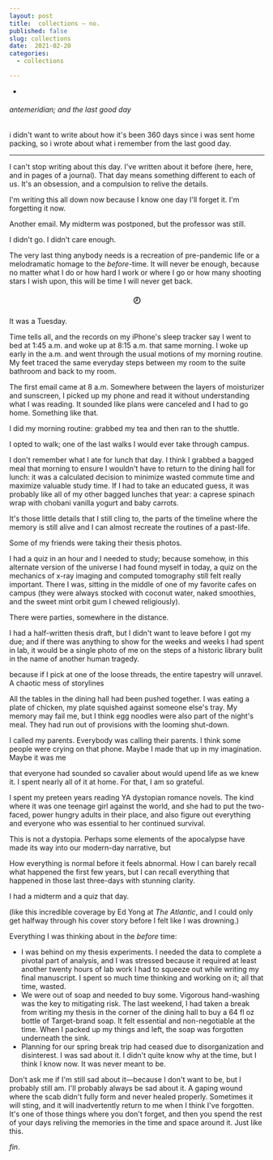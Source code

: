 ```yaml
---
layout: post
title:  collections — no.
published: false
slug: collections
date:  2021-02-20
categories:
  - collections

---
```


-  

###### antemeridian; and the last good day



i didn't want to write about how it's been 360 days since i was sent home packing, so i wrote about what i remember from the last good day.



---





I can't stop writing about this day. I've written about it before (here, here, and in pages of a journal). That day means something different to each of us. It's an obsession, and a compulsion to relive the details. 

I'm writing this all down now because I know one day I'll forget it. I'm forgetting it now.

Another email. My midterm was postponed, but the professor was still. 

I didn't go. I didn't care enough. 





The very last thing anybody needs is a recreation of pre-pandemic life or a melodramatic homage to the *before*-time. It will never be enough, because no matter what I do or how hard I work or where I go or how many shooting stars I wish upon, this will be time I will never get back.





<h4 style="text-align:center">🕗</h4>



It was a Tuesday. 

Time tells all, and the records on my iPhone's sleep tracker say I went to bed at 1:45 a.m. and woke up at 8:15 a.m. that same morning. I woke up early in the a.m. and went through the usual motions of my morning routine. My feet traced the same everyday steps between my room to the suite bathroom and back to my room.

The first email came at 8 a.m. Somewhere between the layers of moisturizer and sunscreen, I picked up my phone and read it without understanding what I was reading. It sounded like plans were canceled and I had to go home. Something like that. 



I did my morning routine: grabbed my tea and then ran to the shuttle.





I opted to walk; one of the last walks I would ever take through campus. 



I don't remember what I ate for lunch that day. I think I grabbed a bagged meal that morning to ensure I wouldn't have to return to the dining hall for lunch: it was a calculated decision to minimize wasted commute time and maximize valuable study time. If I had to take an educated guess, it was probably like all of my other bagged lunches that year: a caprese spinach wrap with chobani vanilla yogurt and baby carrots. 

It's those little details that I still cling to, the parts of the timeline where the memory is still alive and I can almost recreate the routines of a past-life.



Some of my friends were taking their thesis photos.



I had a quiz in an hour and I needed to study; because somehow, in this alternate version of the universe I had found myself in today, a quiz on the mechanics of x-ray imaging and computed tomography still felt really important. There I was, sitting in the middle of one of my favorite cafes on campus (they were always stocked with coconut water, naked smoothies, and the sweet mint orbit gum I chewed religiously).

There were parties, somewhere in the distance.

I had a half-written thesis draft, but I didn't want to leave before I got my due; and if there was anything to show for the weeks and weeks I had spent in lab, it would be a single photo of me on the steps of a historic library bulit in the name of another human tragedy.



because if I pick at one of the loose threads, the entire tapestry will unravel. A chaotic mess of storylines



All the tables in the dining hall had been pushed together. I was eating a plate of chicken, my plate squished against someone else's tray. My memory may fail me, but I think egg noodles were also part of the night's meal. They had run out of provisions with the looming shut-down.  



I called my parents. Everybody was calling their parents. I think some people were crying on that phone. Maybe I made that up in my imagination. Maybe it was me



that everyone had sounded so cavalier about would upend life as we knew it. I spent nearly all of it at home. For that, I am so grateful. 



I spent my preteen years reading YA dystopian romance novels. The kind where it was one teenage girl against the world, and she had to put the two-faced, power hungry adults in their place, and also figure out everything and everyone who was essential to her continued survival.

This is not a dystopia. Perhaps some elements of the apocalypse have made its way into our modern-day narrative, but



How everything is normal before it feels abnormal. How I can barely recall what happened the first few years, but I can recall everything that happened in those last three-days with stunning clarity.



I had a midterm and a quiz that day.



(like this incredible coverage by Ed Yong at *The Atlantic*, and I could only get halfway through his cover story before I felt like I was drowning.)



Everything I was thinking about in the *before* time: 

- I was behind on my thesis experiments. I needed the data to complete a pivotal part of analysis, and I was stressed because it required at least another twenty hours of lab work I had to squeeze out while writing my final manuscript. I spent so much time thinking and working on it; all that time, wasted.
- We were out of soap and needed to buy some. Vigorous hand-washing was the key to mitigating risk. The last weekend, I had taken a break from writing my thesis in the corner of the dining hall to buy a 64 fl oz bottle of Target-brand soap. It felt essential and non-negotiable at the time. When I packed up my things and left, the soap was forgotten underneath the sink.
- Planning for our spring break trip had ceased due to disorganization and disinterest. I was sad about it. I didn't quite know why at the time, but I think I know now. It was never meant to be.



Don't ask me if I'm still sad about it—because I don't want to be, but I probably still am. I'll probably always be sad about it. A gaping wound where the scab didn't fully form and never healed properly. Sometimes it will sting, and it will inadvertently return to me when I think I've forgotten. It's one of those things where you don't forget, and then you spend the rest of your days reliving the memories in the time and space around it. Just like this.





*fin*.